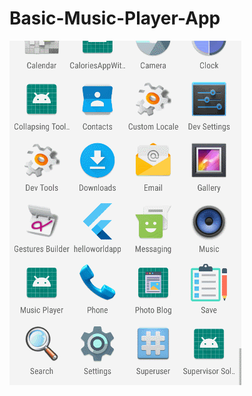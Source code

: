 # Basic-Music-Player-App

![](https://github.com/zakaria5729/Basic-Music-Player-App/blob/master/app/src/main/res/drawable/project.gif)
